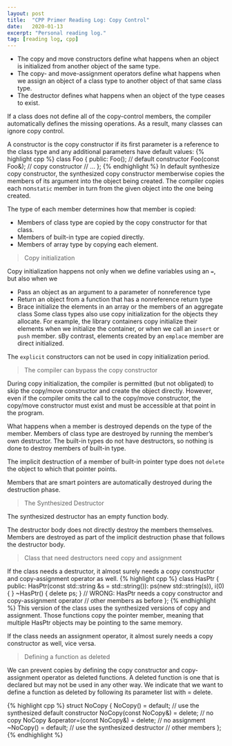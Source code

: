 ```yaml
---
layout: post
title:  "CPP Primer Reading Log: Copy Control"
date:   2020-01-13
excerpt: "Personal reading log."
tag: [reading log, cpp]
---
```


- The copy and move constructors define what happens when an object is initialized from another object of the same type.
- The copy- and move-assignment operators define what happens when we assign an object of a class type to another object of that same class type.
- The destructor defines what happens when an object of the type ceases to exist.

If a class does not define all of the copy-control members, the compiler automatically defines the missing operations. As a result, many classes can ignore copy control.

A constructor is the copy constructor if its first parameter is a reference to the class type and any additional parameters have default values:
{% highlight cpp %}
class Foo {
public:
    Foo(); // default constructor
    Foo(const Foo&); // copy constructor
    // ...
};
{% endhighlight %}
In default synthesize copy constructor, the synthesized copy constructor memberwise copies the members of its argument into the object being created. The compiler copies each non`static` member in turn from the given object into the one being created.

The type of each member determines how that member is copied:
- Members of class type are copied by the copy constructor for that class.
- Members of built-in type are copied directly.
- Members of array type by copying each element.

> Copy initialization

Copy initialization happens not only when we define variables using an `=`, but also when we
*   Pass an object as an argument to a parameter of nonreference type
*   Return an object from a function that has a nonreference return type
*   Brace initialize the elements in an array or the members of an aggregate class
Some class types also use copy initialization for the objects they allocate. For example, the library containers copy initialize their elements when we initialize the container, or when we call an `insert` or `push` member. sBy contrast, elements created by an `emplace` member are direct initialized.

The `explicit` constructors can not be used in copy initialization period.

> The compiler can bypass the copy constructor

During copy initialization, the compiler is permitted (but not obligated) to skip the copy/move constructor and create the object directly. However, even if the compiler omits the call to the copy/move constructor, the copy/move constructor must exist and must be accessible at that point in the program.

What happens when a member is destroyed depends on the type of the member. Members of class type are destroyed by running the member’s own destructor. The built-in types do not have destructors, so nothing is done to destroy members of built-in type.

The implicit destruction of a member of built-in pointer type does not `delete` the object to which that pointer points.

Members that are smart pointers are automatically destroyed during the destruction phase.

> The Synthesized Destructor

The synthesized destructor has an empty function body.

The destructor body does not directly destroy the members themselves. Members are destroyed as part of the implicit destruction phase that follows the destructor body.

> Class that need destructors need copy and assignment

If the class needs a destructor, it almost surely needs a copy constructor and copy-assignment operator as well.
{% highlight cpp %}
class HasPtr {
public:
    HasPtr(const std::string &s = std::string()):
    ps(new std::string(s)), i(0) { }
    ~HasPtr() { delete ps; }
    // WRONG: HasPtr needs a copy constructor and copy-assignment operator
    // other members as before
};
{% endhighlight %}
This version of the class uses the synthesized versions of copy and assignment. Those functions copy the pointer member, meaning that multiple HasPtr objects may be pointing to the same memory.

If the class needs an assignment operator, it almost surely needs a copy constructor as well, vice versa.

> Defining a function as deleted

We can prevent copies by defining the copy constructor and copy-assignment operator as deleted functions. 
A deleted function is one that is declared but may not be used in any other way. 
We indicate that we want to define a function as deleted by following its parameter list with = delete.

{% highlight cpp %}
struct NoCopy {
    NoCopy() = default; // use the synthesized default constructor
    NoCopy(const NoCopy&) = delete; // no copy
    NoCopy &operator=(const NoCopy&) = delete; // no assignment
    ~NoCopy() = default; // use the synthesized destructor
    // other members
};
{% endhighlight %}